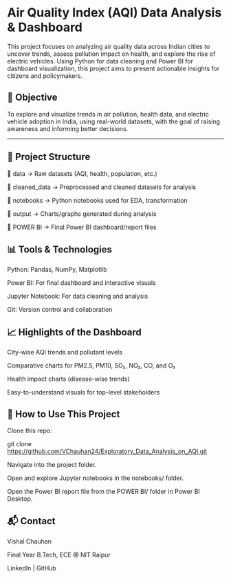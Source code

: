 # Air Quality Index (AQI) Data Analysis & Dashboard

This project focuses on analyzing air quality data across Indian cities to uncover trends, assess pollution impact on health, and explore the rise of electric vehicles. Using Python for data cleaning and Power BI for dashboard visualization, this project aims to present actionable insights for citizens and policymakers.

## 📌 Objective

To explore and visualize trends in air pollution, health data, and electric vehicle adoption in India, using real-world datasets, with the goal of raising awareness and informing better decisions.

---

## 📂 Project Structure

📁 data            -> Raw datasets (AQI, health, population, etc.)

📁 cleaned_data    -> Preprocessed and cleaned datasets for analysis

📁 notebooks       -> Python notebooks used for EDA, transformation

📁 output          -> Charts/graphs generated during analysis

📁 POWER BI        -> Final Power BI dashboard/report files

## 📊 Tools & Technologies

Python: Pandas, NumPy, Matplotlib

Power BI: For final dashboard and interactive visuals

Jupyter Notebook: For data cleaning and analysis

Git: Version control and collaboration

## 📈 Highlights of the Dashboard

City-wise AQI trends and pollutant levels

Comparative charts for PM2.5, PM10, SO₂, NO₂, CO, and O₃

Health impact charts (disease-wise trends)

Easy-to-understand visuals for top-level stakeholders

## 📁 How to Use This Project

Clone this repo:

git clone https://github.com/VChauhan24/Exploratory_Data_Analysis_on_AQI.git

Navigate into the project folder.

Open and explore Jupyter notebooks in the notebooks/ folder.

Open the Power BI report file from the POWER BI/ folder in Power BI Desktop.

## 📬 Contact

Vishal Chauhan

Final Year B.Tech, ECE @ NIT Raipur

LinkedIn | GitHub
